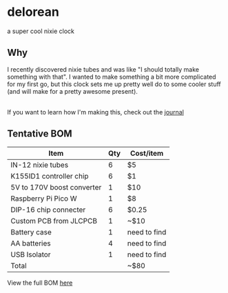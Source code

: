 # delorean
a super cool nixie clock
## Why
I recently discovered nixie tubes and was like "I should totally make something with that". I wanted to make something a bit more complicated for my first go, but this clock sets me up pretty well do to some cooler stuff (and will make for a pretty awesome present).         
<br>

If you want to learn how I'm making this, check out the [journal](/JOURNAL.md)

## Tentative BOM
| Item | Qty | Cost/item |
| ---- | --- | ---- |
| IN-12 nixie tubes | 6 | $5 |
| K155ID1 controller chip | 6 | $1 |
| 5V to 170V boost converter | 1 | $10 |
| Raspberry Pi Pico W | 1 | $8 |
| DIP-16 chip connecter | 6 | $0.25 |
| Custom PCB from JLCPCB | 1 | ~$10 | 
| Battery case | 1 | need to find |
| AA batteries | 4 | need to find | 
| USB Isolator | 1 | need to find | 
| Total |  | ~$80 |

View the full BOM [here](https://docs.google.com/spreadsheets/d/1stNW1CtxRqX0r_00TOh1KZHbPOv3G7_He01Eiyjgmc0/edit?usp=sharing)
